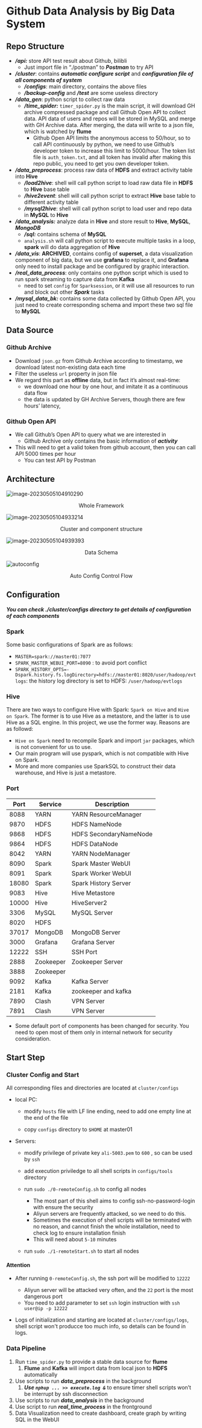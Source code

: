 # Github Data Analysis by Big Data System

## Repo Structure

- ***/api:***  store API test result about Github, bilibli
    - Just import file in “./postman” to ***Postman*** to try API
- ***/cluster***: contains ***automatic configure script*** and ***configuration file of all components of system***
    - ***/configs***: main directory, contains the above files
    - ***/backup-config*** and ***/test*** are some useless directory
- ***/data_gen***: python script to collect raw data
    - ***/time_spider:***	`timer_spider.py` is the main script, it will download GH archive compressed package and call Github Open API to collect data.  API data of users and repos will be stored in MySQL and merge with GH Archive data. After merging, the data will write to a json file, which is watched by **flume**
        - Github Open API limits the anonymous access to 50/hour, so to call API continuously by python, we need to use Github’s developer token to increase this limit to 5000/hour. The token list file is `auth_token.txt`, and all token has invalid after making this repo public, you need to get you own developer token.
- ***/data_preprocess***: process raw data of **HDFS** and extract activity table into **Hive**
    - ***/load2hive***: shell will call python script to load raw data file in **HDFS** to **Hive** base table
    - ***/hive2event***: shell will call python script to extract **Hive** base table to different activity table
    - ***/mysql2hive***: shell will call python script to load user and repo data in **MySQL** to **Hive**
- ***/data_analysis:*** analyze data in **Hive** and store result to **Hive**, **MySQL**, ***MongoDB***
    - ***/sql:*** contains schema of **MySQL**
    - `analysis.sh` will call python script to execute multiple tasks in a loop, **spark** will do data aggregation of **Hive**
- ***/data_vis***: **ARCHIVED**, contains config of **superset**, a data visualization component of big data, but we use **grafana** to replace it, and **Grafana** only need to install package and be configured by graphic interaction.
- ***/real_data_process***: only contains one python script which is used to run spark streaming to capture data from **Kafka**
    - need to set `config` for `Sparksession`, or it will use all resources to run and block out other ***Spark*** tasks
- ***/mysql_data_bk:*** contains some data collected by Github Open API, you just need to create corresponding schema and import these two sql file to **MySQL**

## Data Source

### Github Archive

- Download `json.gz` from Github Archive according to timestamp, we download latest non-existing data each time
- Filter the useless `url` property in json file
- We regard this part as **offline** data, but in fact it’s almost real-time:
    - we download one hour by one hour, and imitate it as a continuous data flow
    - the data is updated by GH Archive Servers, though there are few hours’ latency,

### Github Open API

- We call Github’s Open API to query what we are interested in
    - Github Archive only contains the basic information of ***activity***
- This will need to get a valid token from github account, then you can call API 5000 times per hour
    - You can test API by Postman

## Architecture

![image-20230505104910290](./README.assets/image-20230505104910290.png)

<center>
    Whole Framework
</center>



![image-20230505104933214](./README.assets/image-20230505104933214.png)

<center>
    Cluster and component structure
</center>



![image-20230505104939393](./README.assets/image-20230505104939393.png)

<center>
    Data Schema
</center>

![autoconfig](./README.assets/autoconfig.png)

<center>
    Auto Config Control Flow
</center>



## Configuration

***You can check ./cluster/configs directory to get details of configuration of each components*** 

### Spark

Some basic configurations of Spark are as follows:

- `MASTER=spark://master01:7077` 
- `SPARK_MASTER_WEBUI_PORT=8090` : to avoid port conflict
- `SPARK_HISTORY_OPTS=-Dspark.history.fs.logDirectory=hdfs://master01:8020/user/hadoop/evtlogs`: the history log directory is set to HDFS: `/user/hadoop/evtlogs`

### Hive

There are two ways to configure Hive with Spark: `Spark on Hive` and `Hive on Spark`. The former is to use Hive as a metastore, and the latter is to use Hive as a SQL engine. In this project, we use the former way. Reasons are as followd:

- `Hive on Spark` need to recompile Spark and import `jar` packages, which is not convenient for us to use.
- Our main program will use pyspark, which is not compatible with Hive on Spark.
- More and more companies use SparkSQL to construct their data warehouse, and Hive is just a metastore.

### Port

| Port | Service | Description |
| ---- | ------- | ----------- |
| 8088 | YARN | YARN ResourceManager |
| 9870 | HDFS | HDFS NameNode |
| 9868 | HDFS | HDFS SecondaryNameNode |
| 9864 | HDFS | HDFS DataNode |
| 8042 | YARN | YARN NodeManager |
| 8090 | Spark | Spark Master WebUI |
| 8091 | Spark | Spark Worker WebUI |
| 18080 | Spark | Spark History Server |
| 9083 | Hive | Hive Metastore |
| 10000 | Hive | HiveServer2 |
| 3306 | MySQL | MySQL Server |
| 8020 | HDFS | |
| 37017 | MongoDB | MongoDB Server |
| 3000 | Grafana | Grafana Server |
| 12222 | SSH | SSH Port |
| 2888 | Zookeeper | Zookeeper Server |
| 3888 | Zookeeper | |
| 9092 | Kafka | Kafka Server |
| 2181 | Kafka | zookeeper and kafka |
| 7890 | Clash | VPN Server |
| 7891 | Clash | VPN Server |

- Some default port of components has been changed for security. You need to open most of them only in internal network for security consideration.


## Start Step

### Cluster Config and Start

All corresponding files and directories are located at `cluster/configs`

- local PC:

    - modify `hosts` file with LF line ending, need to add one empty line at the end of the file

    - copy `configs` directory to `$HOME` at master01

- Servers:

    - modify privilege of private key `ali-5003.pem` to `600` , so can be used by `ssh`

    - add execution priviledge to all shell scripts in `configs/tools` directory

    - run `sudo ./0-remoteConfig.sh` to config all nodes
      - The most part of this shell aims to config ssh-no-password-login with ensure the security
      - Aliyun servers are frequently attacked, so we need to do this.
      - Sometimes the execution of shell scripts will be terminated with no reason, and cannot finish the whole installation, need to check log to ensure installation finish
      - This will need about `5-10` minutes

    - run `sudo ./1-remoteStart.sh` to start all nodes


#### Attention

- After running `0-remoteConfig.sh`, the ssh port will be modified to `12222`
  - Aliyun server will be attacked very often, and the `22` port is the most dangerous port
  - You need to add parameter to set `ssh` login instruction with `ssh user@ip -p 12222`
  
- Logs of initialization and starting are located at `cluster/configs/logs`, shell script won't producce too much info, so details can be found in logs.

### Data Pipeline

1. Run `time_spider.py` to provide a stable data source for **flume**
    1. **Flume** and **Kafka** will import data from local json to **HDFS** automatically
2. Use scripts to run ***data_preprocess*** in the background
    1. ***Use `nphup ... >> execute.log &`*** to ensure timer shell scripts won’t be interrupt by ssh disconnection
3. Use scripts to run ***data_analysis*** in the background
4. Use script to run ***real_time_process*** in the frontground
5. Data Visualization need to create dashboard, create graph by writing SQL in the WebUI